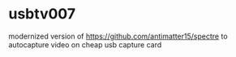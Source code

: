 usbtv007
========

modernized version of https://github.com/antimatter15/spectre to autocapture video on cheap usb capture card
